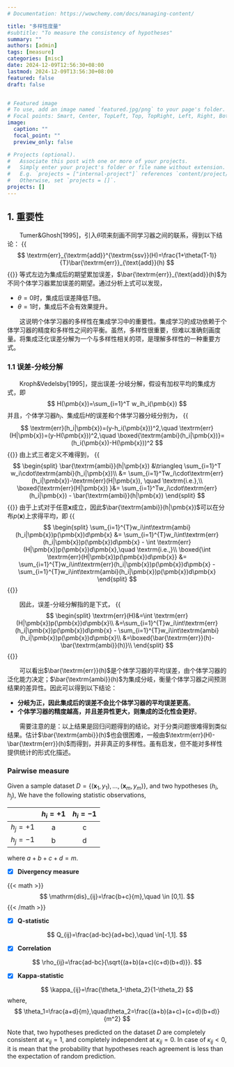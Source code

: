 ```yaml
---
# Documentation: https://wowchemy.com/docs/managing-content/

title: "多样性度量"
#subtitle: "To measure the consistency of hypotheses"
summary: ""
authors: [admin]
tags: [measure]
categories: [misc]
date: 2024-12-09T12:56:30+08:00
lastmod: 2024-12-09T13:56:30+08:00
featured: false
draft: false


# Featured image
# To use, add an image named `featured.jpg/png` to your page's folder.
# Focal points: Smart, Center, TopLeft, Top, TopRight, Left, Right, BottomLeft, Bottom, BottomRight.
image:
  caption: ""
  focal_point: ""
  preview_only: false

# Projects (optional).
#   Associate this post with one or more of your projects.
#   Simply enter your project's folder or file name without extension.
#   E.g. `projects = ["internal-project"]` references `content/project/deep-learning/index.md`.
#   Otherwise, set `projects = []`.
projects: []
---
```


## 1. 重要性

&emsp;&emsp;Tumer&Ghosh[1995]，引入$\theta$项来刻画不同学习器之间的联系，得到以下结论：
{{<math>}}
$$
\textrm{err}_{\textrm{add}}^{\textrm{ssv}}(H)=\frac{1+\theta(T-1)}{T}\bar{\textrm{err}}_{\text{add}}(h)
$$
{{</math>}}
等式左边为集成后的期望累加误差，$\bar{\textrm{err}}_{\text{add}}(h)$为不同个体学习器累加误差的期望。通过分析上式可以发现，
- $\theta=0$时，集成后误差降低$T$倍。
- $\theta=1$时，集成后不会有效果提升。

&emsp;&emsp;这说明个体学习器的多样性在集成学习中的重要性。集成学习的成功依赖于个体学习器的精度和多样性之间的平衡。虽然，多样性很重要，但难以准确刻画度量。将集成泛化误差分解为一个与多样性相关的项，是理解多样性的一种重要方式。

### 1.1 误差-分岐分解

&emsp;&emsp;Kroph&Vedelsby[1995]，提出误差-分岐分解，假设有加权平均的集成方式，即
$$
H(\pmb{x})=\sum_{i=1}^T w_ih_i(\pmb{x})
$$
并且，个体学习器$h_i$、集成后$H$的误差和个体学习器分岐分别为，
{{<math>}}
$$
\textrm{err}(h_i|\pmb{x})=(y-h_i(\pmb{x}))^2,\quad \textrm{err}(H|\pmb{x})=(y-H(\pmb{x}))^2,\quad \boxed{\textrm{ambi}(h_i|\pmb{x})}=(h_i(\pmb{x})-H(\pmb{x}))^2
$$
{{</math>}}
由上式三者定义不难得到，
{{<math>}}
$$
\begin{split}
\bar{\textrm{ambi}}(h|\pmb{x}) &\triangleq \sum_{i=1}^T w_i\cdot\textrm{ambi}(h_i|\pmb{x})\\
&= \sum_{i=1}^Tw_i\cdot\textrm{err}(h_i|\pmb{x})-\textrm{err}(H|\pmb{x}), \quad \textrm{i.e.},\\
\boxed{\textrm{err}(H|\pmb{x}) }&= \sum_{i=1}^Tw_i\cdot\textrm{err}(h_i|\pmb{x}) - \bar{\textrm{ambi}}(h|\pmb{x}) 
\end{split}
$$
{{</math>}}
由于上式对于任意$\pmb{x}$成立，因此$\bar{\textrm{ambi}}(h|\pmb{x})$可以在分布$p(\pmb{x})$上求得平均，即
{{<math>}}
$$
\begin{split}
\sum_{i=1}^{T}w_i\int\textrm{ambi}(h_i|\pmb{x})p(\pmb{x})d\pmb{x} &= \sum_{i=1}^{T}w_i\int\textrm{err}(h_i|\pmb{x})p(\pmb{x})d\pmb{x} - \int \textrm{err}(H|\pmb{x})p(\pmb{x})d\pmb{x},\quad \textrm{i.e.,}\\
\boxed{\int \textrm{err}(H|\pmb{x})p(\pmb{x})d\pmb{x}} &= \sum_{i=1}^{T}w_i\int\textrm{err}(h_i|\pmb{x})p(\pmb{x})d\pmb{x} - \sum_{i=1}^{T}w_i\int\textrm{ambi}(h_i|\pmb{x})p(\pmb{x})d\pmb{x}
\end{split}
$$
{{</math>}}

&emsp;&emsp;因此，误差-分岐分解指的是下式，
{{<math>}}
$$
\begin{split}
\textrm{err}(H)&=\int \textrm{err}(H|\pmb{x})p(\pmb{x})d\pmb{x}\\
&=\sum_{i=1}^{T}w_i\int\textrm{err}(h_i|\pmb{x})p(\pmb{x})d\pmb{x} - \sum_{i=1}^{T}w_i\int\textrm{ambi}(h_i|\pmb{x})p(\pmb{x})d\pmb{x}\\
&=\boxed{\bar{\textrm{err}}(h)-\bar{\textrm{ambi}}(h)}\\
\end{split}
$$
{{</math>}}

&emsp;&emsp;可以看出$\bar{\textrm{err}}(h)$是个体学习器的平均误差，由个体学习器的泛化能力决定；$\bar{\textrm{ambi}}(h)$为集成分岐，衡量个体学习器之间预测结果的差异性。因此可以得到以下结论：
- **分岐为正，因此集成后的误差不会比个体学习器的平均误差更高**。
- **个体学习器的精度越高，并且差异性更大，则集成的泛化性会更好**。

&emsp;&emsp;需要注意的是：以上结果是回归问题得到的结论。对于分类问题很难得到类似结果。估计$\bar{\textrm{ambi}}(h)$也会很困难，一般由$\textrm{err}(H)-\bar{\textrm{err}}(h)$而得到，并非真正的多样性。虽有启发，但不能对多样性提供统计的形式化描述。

### Pairwise measure

Given a sample dataset $D=\{(\pmb{x}_1,y_1),...,(\pmb{x}_m,y_m)\}$, and two hypotheses ($h_i,h_j$), We have the following statistic observations,


|       |   $h_i=+1$ |  $h_i=-1$ |
| :---: |  :---:     | :---:     |
| $h_j=+1$| a  |  c |
| $h_j=-1$| b  |  d |

where $a+b+c+d=m$.

- [x] **Divergency measure**

{{< math >}}
$$
\mathrm{dis}_{ij}=\frac{b+c}{m},\quad \in [0,1].
$$
{{< /math >}}

- [x] **Q-statistic**

$$
Q_{ij}=\frac{ad-bc}{ad+bc},\quad \in[-1,1].
$$

- [x] **Correlation**

$$
\rho_{ij}=\frac{ad-bc}{\sqrt{(a+b)(a+c)(c+d)(b+d)}}.
$$

- [x] **Kappa-statistic**

$$
\kappa_{ij}=\frac{\theta_1-\theta_2}{1-\theta_2}
$$
where,
$$
\theta_1=\frac{a+d}{m},\quad\theta_2=\frac{(a+b)(a+c)+(c+d)(b+d)}{m^2}
$$

Note that, two hypotheses predicted on the dataset $D$ are completely consistent at $\kappa_{ij}=1$, and completely independent at $\kappa_{ij}=0$. In case of $\kappa_{ij}<0$, it is mean that the probability that hypotheses reach agreement is less than the expectation of random prediction.